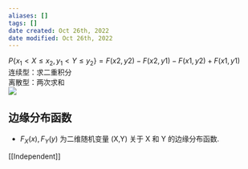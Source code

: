 ```yaml
---
aliases: []
tags: []
date created: Oct 26th, 2022
date modified: Oct 26th, 2022
---
```

$P\{x_{1} < X \leq x_{2}, y_{1} < Y \leq y_{2}\} = F(x2,y2)-F(x2,y1)-F(x1,y2)+F(x1,y1)$  
连续型：求二重积分  
离散型：两次求和  
![](https://img.ynchen.me/2022/10/94cf83b310b1cf75235f5f80a5f5d52f.webp)

## 边缘分布函数
- $F_{X}(x), F_{Y}(y)$ 为二维随机变量 (X,Y) 关于 X 和 Y 的边缘分布函数.

[[Independent]]